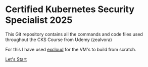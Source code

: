 # Certified Kubernetes Security Specialist 2025

This Git repository contains all the commands and code files used throughout the CKS Course from Udemy (zealvora)

For this I have used [excloud](https://excloud.in/) for the VM's to build from scratch.


[Let's Start](domain-1-cluster-setup/Readme.md)
